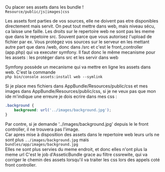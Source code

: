    

Ou placer ses assets dans les bundle !  
`Resource/public/js|images|css`  

Les assets font parties de vos sources, elle ne doivent pas etre disponibles directement mais servit.
On peut tout mettre dans web, mais niveau sécu, ca laisse une faille. Les droits sur le repertoire web ne sont pas les meme que dans le repetoire src. Souvent parce que vous autorisez l'upload de fichier par ex.
Vous protégez vos sources sur le serveur en les mettant autre part que dans /web, donc dans /src et c'est le front_controller (app.php) qui va executer symfony. Il faut donc le même mecanisme pour les assets : les protéger dans src et les servir dans web

Symfony possède un mecanisme qui va mettre en ligne les assets dans web. C'est la commande  
`php bin/console assets:install web --symlink`


Si je place mes fichiers dans AppBundle/Resources/public/css et mes images dans AppBundle/Resources/public/css, si je ne veux pas que mon ide m'indique une erreure je dois ecrire dans mes css :  
```css
.background {
    background: url('../images/background.jpg');
}
```
 
Par contre, si je demande '../images/background.jpg' depuis le le front controller, il ne trouvera pas l'image.  
Car apres mise à disposition des assets dans le repertoire web leurs urls ne sont plus 
`../images/background.jpg` mais `bundles/app/images/background.jpg`  
Elles ne sont plus servies du meme endroit, et donc elles n'ont plus la meme url
C'est le job d'AsseticBundle grace au filtre cssrewite, qui va corriger le chemin des assets lorsqu'il va traiter les css lors des appels coté front controller.